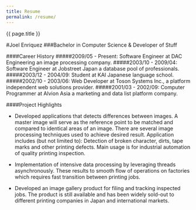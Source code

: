 ```yaml
---
title: Resume
permalink: /resume/
---
```


{{ page.title }}

#Joel Enriquez
###Bachelor in Computer Science & Developer of Stuff

####Career History
#####2009/05 - Present: Software Engineer at DAC Engineering an image processing company.
#####2003/10 - 2009/04: Software Engineer at Jobstreet Japan a database pool of professionals.
#####2003/12 - 2004/09: Student at KAI Japanese language school.
#####2002/10 - 2003/06: Web Developer at Toson Systems Inc., a platform independent web solutions provider.
#####2001/03 - 2002/09: Computer Programmer at Alvion Asia a marketing and data list platform company.

####Project Highlights
- Developed applications that detects differences between images. A master image will serve as the reference point to be matched and compared to identical areas of an image. There are several image processing techniques used to achieve desired result. Application includes (but not limited to): Detection of broken character, dirts, tape marks and other printing defects. Main usage is for industrial automation of quality printing inspection.

- Implementation of intensive data processing by leveraging threads asynchronously. These results to smooth flow of operations on factories which requires fast transition between printing jobs.

- Developed an image gallery product for filing and tracking inspected jobs. The product is still available and has been widely sold-out to different printing companies in Japan and international markets. 
